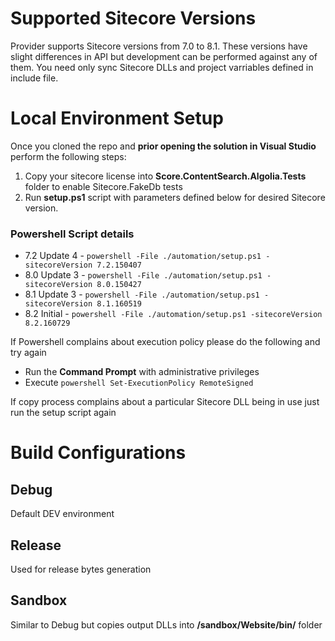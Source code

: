 # Supported Sitecore Versions

Provider supports Sitecore versions from 7.0 to 8.1. These versions have slight differences in API but development can be performed against any of them. 
You need only sync Sitecore DLLs and project varriables defined in include file.  

# Local Environment Setup

Once you cloned the repo and **prior opening the solution in Visual Studio** perform the following steps:

1. Copy your sitecore license into **Score.ContentSearch.Algolia.Tests** folder to enable Sitecore.FakeDb tests
1. Run **setup.ps1** script with parameters defined below for desired Sitecore version. 

### Powershell Script details


* 7.2 Update 4 -  `powershell -File ./automation/setup.ps1 -sitecoreVersion 7.2.150407`
* 8.0 Update 3 -  `powershell -File ./automation/setup.ps1 -sitecoreVersion 8.0.150427`
* 8.1 Update 3 -  `powershell -File ./automation/setup.ps1 -sitecoreVersion 8.1.160519` 
* 8.2 Initial  -  `powershell -File ./automation/setup.ps1 -sitecoreVersion 8.2.160729` 


If Powershell complains about execution policy please do the following and try again

* Run the **Command Prompt** with administrative privileges
* Execute `powershell Set-ExecutionPolicy RemoteSigned`

If copy process complains about a particular Sitecore DLL being in use just run the setup script again

# Build Configurations

## Debug

Default DEV environment

## Release

Used for release bytes generation

## Sandbox

Similar to Debug but copies output DLLs into **/sandbox/Website/bin/** folder

